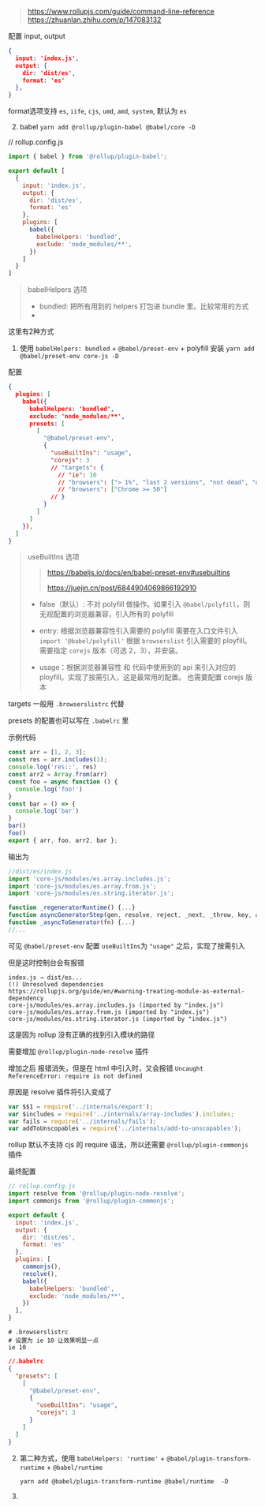 > https://www.rollupjs.com/guide/command-line-reference
> https://zhuanlan.zhihu.com/p/147083132


>

配置 input, output
```json
{
  input: 'index.js',
  output: {
    dir: 'dist/es',
    format: 'es'
  },
}
```

format选项支持 `es`, `iife`, `cjs`, `umd`, `amd`, `system`, 默认为 `es`

2. babel
`yarn add @rollup/plugin-babel @babel/core -D`

// rollup.config.js
```js
import { babel } from '@rollup/plugin-babel';

export default [
  {
    input: 'index.js',
    output: {
      dir: 'dist/es',
      format: 'es'
    },
    plugins: [
      babel({
        babelHelpers: 'bundled',
        exclude: 'node_modules/**',
      })
    ]
  }
]
```

> babelHelpers 选项
>
> - bundled: 把所有用到的 helpers 打包进 bundle 里。比较常用的方式
> - 

这里有2种方式
1. 使用 `babelHelpers: bundled` + `@babel/preset-env` + polyfill
  安装
  `yarn add @babel/preset-env core-js -D`
  
  配置
  
  ```json
  {
    plugins: [
      babel({
        babelHelpers: 'bundled',
        exclude: 'node_modules/**',
        presets: [
          [
            "@babel/preset-env",
            {
              "useBuiltIns": "usage",
              "corejs": 3
              // "targets": {
                // "ie": 10
                // "browsers": ["> 1%", "last 2 versions", "not dead", "not ie 11"]
                // "browsers": ["Chrome >= 50"]
              // }
            }
          ]
        ]
      }),
    ]
  }
  ```
  
  > useBuiltIns 选项
  >
  > > https://babeljs.io/docs/en/babel-preset-env#usebuiltins
  > >
  > > https://juejin.cn/post/6844904069866192910
  >
  > - false（默认）: 不对 polyfill 做操作。如果引入 `@babel/polyfill`，则无视配置的浏览器兼容，引入所有的 polyfill
  >
  > - entry: 根据浏览器兼容性引入需要的 polyfill
  >   需要在入口文件引入 `import '@babel/polyfill'`
  >   根据 `browserslist` 引入需要的 ployfill。需要指定 `corejs` 版本（可选 2，3），并安装。
  >
  > - usage：根据浏览器兼容性 和 代码中使用到的 api 来引入对应的 ployfill。实现了按需引入，这是最常用的配置。
  >   也需要配置 corejs 版本
  
  targets 一般用 `.browserslistrc` 代替
  
  presets 的配置也可以写在 `.babelrc` 里
  
  示例代码
  
  ```js
  const arr = [1, 2, 3];
  const res = arr.includes(1);
  console.log('res::', res)
  const arr2 = Array.from(arr)
  const foo = async function () {
    console.log('foo!')
  }
  const bar = () => {
    console.log('bar')
  }
  bar()
  foo()
  export { arr, foo, arr2, bar };
  ```
  
  输出为
  
  ```js
  //dist/es/index.js
  import 'core-js/modules/es.array.includes.js';
  import 'core-js/modules/es.array.from.js';
  import 'core-js/modules/es.string.iterator.js';
  
  function _regeneratorRuntime() {...}
  function asyncGeneratorStep(gen, resolve, reject, _next, _throw, key, arg) {...}
  function _asyncToGenerator(fn) {...}
  //...
  ```
  
  可见 `@babel/preset-env` 配置 `useBuiltIns`为 `"usage"` 之后，实现了按需引入
  
  但是这时控制台会有报错
  
  ```shell
  index.js → dist/es...
  (!) Unresolved dependencies
  https://rollupjs.org/guide/en/#warning-treating-module-as-external-dependency
  core-js/modules/es.array.includes.js (imported by "index.js")
  core-js/modules/es.array.from.js (imported by "index.js")
  core-js/modules/es.string.iterator.js (imported by "index.js")
  ```
  
  这是因为 rollup 没有正确的找到引入模块的路径
  
  需要增加 `@rollup/plugin-node-resolve` 插件
  
  增加之后 报错消失，但是在 html 中引入时，又会报错 `Uncaught ReferenceError: require is not defined`
  
  原因是 resolve 插件将引入变成了
  
  ```js
  var $$1 = require('../internals/export');
  var $includes = require('../internals/array-includes').includes;
  var fails = require('../internals/fails');
  var addToUnscopables = require('../internals/add-to-unscopables');
  ```
  
  rollup 默认不支持 cjs 的 require 语法，所以还需要 `@rollup/plugin-commonjs` 插件
  
  最终配置
  
  ```js
  // rollup.config.js
  import resolve from '@rollup/plugin-node-resolve';
  import commonjs from '@rollup/plugin-commonjs';
  
  export default {
    input: 'index.js',
    output: {
      dir: 'dist/es',
      format: 'es'
    },
    plugins: [
      commonjs(),
      resolve(),
      babel({
        babelHelpers: 'bundled',
      	exclude: 'node_modules/**',
      })
    ],
  }
  ```
  
  ```shell
  # .browserslistrc
  # 设置为 ie 10 让效果明显一点
  ie 10
  ```
  
  ```json
  //.babelrc
  {
    "presets": [
      [
        "@babel/preset-env",
        {
          "useBuiltIns": "usage",
          "corejs": 3
        }
      ]
    ]
  }
  ```

2. 第二种方式，使用 `babelHelpers: 'runtime'` + `@babel/plugin-transform-runtime` + `@babel/runtime`

   `yarn add @babel/plugin-transform-runtime @babel/runtime  -D`

3. 













